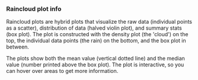 ### Raincloud plot info

Raincloud plots are hybrid plots that visualize the raw data (individual points 
as a scatter), distribution of data (halved violin plot), and summary stats 
(box plot). The plot is constructed with the density plot (the 'cloud') on the 
top, the individual data points (the rain) on the bottom, and the box plot in 
between.  

The plots show both the mean value (vertical dotted line) and the median value 
(number printed above the box plot). The plot is interactive, so you can 
hover over areas to get more information.  